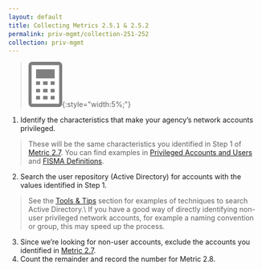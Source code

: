 ```yaml
---
layout: default
title: Collecting Metrics 2.5.1 & 2.5.2
permalink: priv-mgmt/collection-251-252
collection: priv-mgmt
---
```

>![Calculator logo](../img/calc.png){:style="width:5%;"}

1. Identify the characteristics that make your agency’s network accounts privileged.
> These will be the same characteristics you identified in Step 1 of [Metric 2.7](collection-25-27). You can find examples in [Privileged Accounts and Users](main-priv) and [FISMA Definitions](definitions).
2. Search the user repository (Active Directory) for accounts with the values identified in Step 1.
> See the [Tools & Tips](../tools-tips/searchAD) section for examples of techniques to search Active Directory.\\
If you have a good way of directly identifying non-user privileged network accounts, for example a naming convention or group, this may speed up the process. 
3. Since we’re looking for non-user accounts, exclude the accounts you identified in [Metric 2.7](collection-25-27).
4. Count the remainder and record the number for Metric 2.8.
